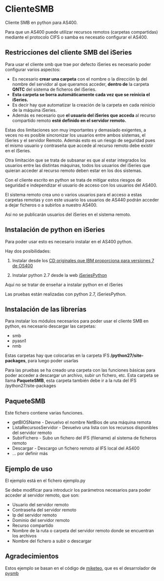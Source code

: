 # ClienteSMB
Cliente SMB en python para AS400.

Para que un AS400 puede utilizar recursos remotos (carpetas compartidas) mediante el protocolo CIFS o samba es necesatio configurar el AS400.

## Restricciones del cliente SMB del iSeries

Para usar el cliente smb que trae por defecto iSeries es necesario poder configurar varios aspectos:
* Es necesario **crear una carpeta** con el nombre o la dirección Ip del nombre del servidor al que queramos acceder, **dentro de** la carpeta **QNTC** del sistema de ficheros del iSeries.
* **Esta carpeta se borra automáticamente cada vez que se reinicia el iSeries.**
* Es decir hay que automatizar la creación de la carpeta en cada reinicio de la máquina iSeries.
* Además es necesario que **el usuario del iSeries que acceda** al recurso compartido remoto **esté definido en el servidor remoto.**


Estas dos limitaciones son muy importantes y demasiado exigentes, a veces no es posible sincronizar los usuarios entre ambos sistemas, el iSeries y el servidor Remoto.
Además esto es un riesgo de seguridad pues el mismo usuario y contraseña que accede al recurso remoto debe existir en el iSeries.


Otra limitación que se trata de subsanar es que al estar integrados los usuarios entre las distintas máquinas, todos los usuarios del iSeries que quieran acceder al recurso remoto deben estar en los dos sistemas.
	
Con el cliente escrito en python se trata de mitigar estos riesgos de seguridad e independizar el usuario de acceso con los usuarios del AS400. 


El sistema remoto crea uno o varios usuarios para el acceso a estas carpetas remotas y con este usuario los usuarios de AS440 podrán acceder a dejar ficheros o a subirlos a nuestro AS400.

Así no se publicarán usuarios del iSeries en el sistema remoto.

## Instalación de python en iSeries

Para poder usar esto es necesario instalar en el AS400 python. 

Hay dos posibilidades:

1. Instalar desde los [CD originales que IBM proporciona para versiones 7 de OS400](https://www.ibm.com/developerworks/community/wikis/home?lang=en#!/wiki/IBM%20i%20Technology%20Updates/page/Python)

2. Instalar python 2.7 desde la web [iSeriesPython](http://www.iseriespython.com/)
Aquí no se tratar de enseñar a instalar python en el iSeries
Las pruebas están realizadas con python 2.7, iSeriesPython.

## Instalación de las librerías
Para instalar los módulos necesarios para poder usar el cliente SMB en python, es necesario descargar las carpetas:

* smb
* pyasn1
* nmb

Estas carpetas hay que colocarlas en la carpeta IFS **/python27/site-packages**, para luego poder usarlas

Para las pruebas se ha creado una carpeta con las funciones básicas para poder acceder a descargar un archivo, subir un fichero, etc.
Esta carpeta se llama **PaqueteSMB**, esta carpeta también debe ir a la ruta del IFS /python27/site-packages

## PaqueteSMB
Este fichero contiene varias funciones.

* getBIOSName - Devuelvo el nombre NetBios de una máquina remota
* ListaRecursosServidor - Devuelvo una lista con los recursos disponibles del servidor remoto
* SubirFichero - Subo un fichero del IFS (filename) al sistema de ficheros remoto
* Descargar - Descargo un fichero remoto al IFS local del AS400
* ... por definir más

## Ejemplo de uso
El ejemplo está en el fichero ejemplo.py 

Se debe modificar para introducir los parámetros necesarios para poder acceder al servidor remoto, que son:
* Usuario del servidor remoto
* Contraseña del servidor remoto
* Ip del servidor remoto
* Dominio del servidor remoto
* Recurso compartido
* Nombre de la ruta o carpeta del servidor remoto donde se encuentran los archivos
* Nombre del fichero a subir o descargar

## Agradecimientos
Estos ejemplo se basan en el código de [miketeo](https://github.com/miketeo), que es el desarrolador de [pysmb](https://github.com/miketeo/pysmb)


